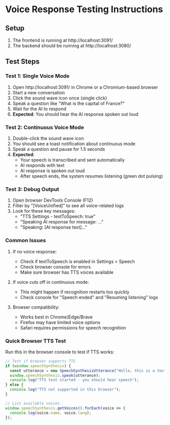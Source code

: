 # Voice Response Testing Instructions

## Setup
1. The frontend is running at http://localhost:3091/
2. The backend should be running at http://localhost:3080/

## Test Steps

### Test 1: Single Voice Mode
1. Open http://localhost:3091/ in Chrome or a Chromium-based browser
2. Start a new conversation
3. Click the sound wave icon once (single click)
4. Speak a question like "What is the capital of France?"
5. Wait for the AI to respond
6. **Expected**: You should hear the AI response spoken out loud

### Test 2: Continuous Voice Mode  
1. Double-click the sound wave icon
2. You should see a toast notification about continuous mode
3. Speak a question and pause for 1.5 seconds
4. **Expected**: 
   - Your speech is transcribed and sent automatically
   - AI responds with text
   - AI response is spoken out loud
   - After speech ends, the system resumes listening (green dot pulsing)

### Test 3: Debug Output
1. Open browser DevTools Console (F12)
2. Filter by "[VoiceUnified]" to see all voice-related logs
3. Look for these key messages:
   - "TTS Settings - textToSpeech: true" 
   - "Speaking AI response for message: ..."
   - "Speaking: [AI response text]..."

### Common Issues
1. If no voice response:
   - Check if textToSpeech is enabled in Settings > Speech
   - Check browser console for errors
   - Make sure browser has TTS voices available

2. If voice cuts off in continuous mode:
   - This might happen if recognition restarts too quickly
   - Check console for "Speech ended" and "Resuming listening" logs

3. Browser compatibility:
   - Works best in Chrome/Edge/Brave
   - Firefox may have limited voice options
   - Safari requires permissions for speech recognition

### Quick Browser TTS Test
Run this in the browser console to test if TTS works:
```javascript
// Test if browser supports TTS
if (window.speechSynthesis) {
  const utterance = new SpeechSynthesisUtterance("Hello, this is a test of text to speech");
  window.speechSynthesis.speak(utterance);
  console.log("TTS test started - you should hear speech");
} else {
  console.log("TTS not supported in this browser");
}

// List available voices
window.speechSynthesis.getVoices().forEach(voice => {
  console.log(voice.name, voice.lang);
});
```